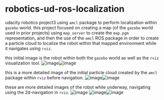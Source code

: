 # robotics-ud-ros-localization
udacity robotics project3 using `amcl` package to perform localization within `gazebo` world.
this project focused on creating a map (of the `gazebo` world used in prior projects) using `map_server` to create the `map.pgm` representation, and then the use of the `amcl` ROS package in order to create a particle cloud to localize the robot within that mapped environment while it navigates using `rviz`. 

this initial image is the robot within both the `gazebo` world as well as the `rviz` visualization tool. 
![image](https://user-images.githubusercontent.com/19736497/200440496-58044ee3-c327-4812-ab72-0f2833b3804f.png)![image](https://user-images.githubusercontent.com/19736497/200444151-8dff8f24-2857-4bef-b140-18f5840728c0.png)


this is a more detailed image of the initial particle cloud created by the `amcl` package within `rviz` before navigation.
![image](https://user-images.githubusercontent.com/19736497/200440641-b975da29-5d02-4a62-b938-b01bafb06a2e.png)![image](https://user-images.githubusercontent.com/19736497/200444410-5b1cc6e3-6d4f-4b20-bc01-7c281f25ac2f.png)

these are more detailed images of the robot while underway, navigating using the 2d-navigation in `rviz`. 
 ![image](https://user-images.githubusercontent.com/19736497/200443174-227708b0-f0c9-4256-87fd-9ba8f58a8002.png)
![image](https://user-images.githubusercontent.com/19736497/200443367-f97f6525-8a67-4d49-a455-6d98410c0653.png)![image](https://user-images.githubusercontent.com/19736497/200444505-2a941b73-a11f-4c3e-97e8-ae91f4e11404.png)



